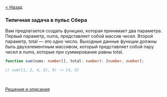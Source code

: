 [< Назад](./index.md)

### Типичная задача в пульс Сбера

Вам предлагается создать функцию, которая принимает два параметра. Первый параметр, nums, представляет собой массив
чисел. Второй параметр, total — это одно число. Выходные данные функции должны быть двухэлементным массивом, который
представляет собой пару чисел в nums, которые при суммирование равны total.

```ts
function sum(nums: number[], total: number): [number, number];

// sum([1, 2, 4, 5], 9) -> [4, 5]
```

<br/>

[Решения и описания](https://levelup.gitconnected.com/solving-the-two-sum-problem-in-javascript-three-ways-4d43067fcfc7)
